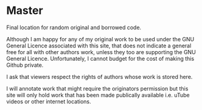 # Master
Final location for random original and borrowed code.

Although I am happy for any of my original work to be used under the GNU General Licence associated with this site, that does not indicate a general free for all with other authors work, unless they too are supporting the GNU General Licence. Unfortunately, I cannot budget for the cost of making this Github private.

I ask that viewers respect the rights of authors whose work is stored here.

I will annotate work that might require the originators permission but this site will only hold work that has been made publically available i.e. uTube videos or other internet locations.
